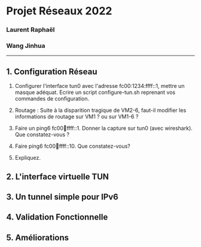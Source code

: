 # Projet Réseaux 2022
### Laurent Raphaël 
### Wang Jinhua
-------------------------------
## 1. Configuration Réseau
1. Configurer l'interface tun0 avec l'adresse fc00:<zero-width space>1234:ffff::1, mettre un masque adéquat. Ecrire un script configure-tun.sh reprenant vos commandes de configuration.
   
2. Routage : Suite à la disparition tragique de VM2-6, faut-il modifier les informations de routage sur VM1 ? ou sur VM1-6 ?
   
3. Faire un ping6 fc00:1234:ffff::1. Donner la capture sur tun0 (avec wireshark). Que constatez-vous ?
   
4. Faire ping6 fc00:1234:ffff::10. Que constatez-vous?
   
5. Expliquez.
## 2. L'interface virtuelle TUN

## 3. Un tunnel simple pour IPv6
## 4. Validation Fonctionnelle
## 5. Améliorations

